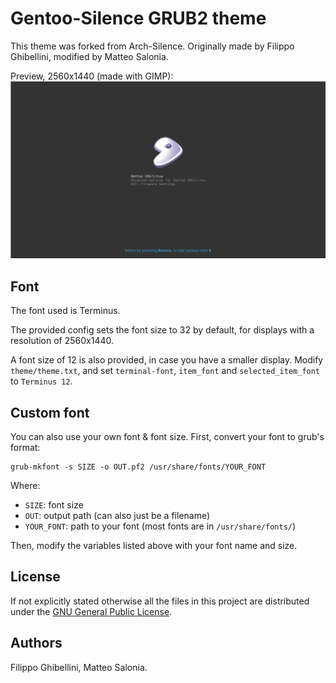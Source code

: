 # Gentoo-Silence GRUB2 theme

This theme was forked from Arch-Silence.
Originally made by Filippo Ghibellini, modified by Matteo Salonia.

Preview, 2560x1440 (made with GIMP):
![Preview](Preview.png)

## Font
The font used is Terminus.

The provided config sets the font size to 32 by default,
for displays with a resolution of 2560x1440.

A font size of 12 is also provided, in case you have a smaller display.
Modify `theme/theme.txt`, and set `terminal-font`, `item_font` and
`selected_item_font` to `Terminus 12`.

## Custom font
You can also use your own font & font size.
First, convert your font to grub's format:

```
grub-mkfont -s SIZE -o OUT.pf2 /usr/share/fonts/YOUR_FONT
```

Where:
- `SIZE`: font size
- `OUT`: output path (can also just be a filename)
- `YOUR_FONT`: path to your font (most fonts are in `/usr/share/fonts/`)

Then, modify the variables listed above with your font name and size.

## License
If not explicitly stated otherwise all the files in this project are distributed under the [GNU General Public License](./COPYING).

## Authors
Filippo Ghibellini, Matteo Salonia.
